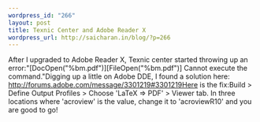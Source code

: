 ```yaml
--- 
wordpress_id: "266"
layout: post
title: Texnic Center and Adobe Reader X
wordpress_url: http://saicharan.in/blog/?p=266
---
```

After I upgraded to Adobe Reader X, Texnic center started throwing up an error:"[DocOpen("%bm.pdf")][FileOpen("%bm.pdf")] Cannot execute the command."Digging up a little on Adobe DDE, I found a solution here: http://forums.adobe.com/message/3301219#3301219Here is the fix:Build &gt; Define Output Profiles &gt; Choose 'LaTeX =&gt; PDF' &gt; Viewer tab. In three locations where 'acroview' is the value, change it to 'acroviewR10' and you are good to go!
